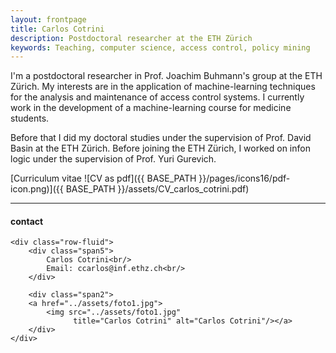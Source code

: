 ```yaml
---
layout: frontpage
title: Carlos Cotrini
description: Postdoctoral researcher at the ETH Zürich 
keywords: Teaching, computer science, access control, policy mining
---
```


I'm a postdoctoral researcher in Prof. Joachim Buhmann's group at the ETH Zürich. My interests are in the application of machine-learning techniques for the analysis and maintenance of access control systems. I currently work in the development of a machine-learning course for medicine students.

Before that I did my doctoral studies under the supervision of Prof. David Basin at the ETH Zürich. Before joining the ETH Zürich, I worked on infon logic under the supervision of Prof. Yuri Gurevich.

[Curriculum vitae ![CV as pdf]({{ BASE_PATH }}/pages/icons16/pdf-icon.png)]({{ BASE_PATH }}/assets/CV_carlos_cotrini.pdf)<br/>


---


<div class="container">
<h4><a name="contact"></a>contact</h4>

    <div class="row-fluid">
        <div class="span5">
            Carlos Cotrini<br/>
            Email: ccarlos@inf.ethz.ch<br/>
        </div>

        <div class="span2">
        <a href="../assets/foto1.jpg">
            <img src="../assets/foto1.jpg"
                  title="Carlos Cotrini" alt="Carlos Cotrini"/></a>
        </div>
    </div>
</div>

<!--
<div class="navbar">
  <div class="navbar-inner">
      <ul class="nav">
          <li><a href="{{ BASE_PATH }}/assets/CV_carlos_cotrini.pdf">CV</a></li>
	  <li><a href="https://github.com/carloscotrini/">GitHub</a></li>
      </ul>
  </div>
</div>
-->
